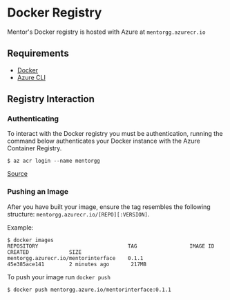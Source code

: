 
# Docker Registry

Mentor's Docker registry is hosted with Azure at `mentorgg.azurecr.io`

## Requirements

- [Docker](https://www.docker.com/)
- [Azure CLI](https://docs.microsoft.com/en-us/cli/azure/install-azure-cli)

## Registry Interaction

### Authenticating

To interact with the Docker registry you must be authentication, running the command below authenticates your Docker instance with the Azure Container Registry.

```shell
$ az acr login --name mentorgg
```

[Source](https://docs.microsoft.com/en-us/azure/container-registry/container-registry-authentication)

### Pushing an Image

After you have built your image, ensure the tag resembles the following structure: `mentorgg.azurecr.io/[REPO][:VERSION]`.

Example:

```shell
$ docker images
REPOSITORY                             TAG                 IMAGE ID            CREATED             SIZE
mentorgg.azurecr.io/mentorinterface    0.1.1	           45e385ace141        2 minutes ago       217MB
```

To push your image run `docker push`

```shell
$ docker push mentorgg.azure.io/mentorinterface:0.1.1
```


